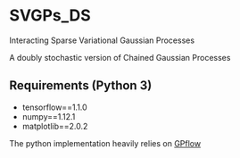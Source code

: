 # SVGPs_DS

Interacting Sparse Variational Gaussian Processes

A doubly stochastic version of Chained Gaussian Processes

## Requirements (Python 3)
* tensorflow==1.1.0
* numpy==1.12.1
* matplotlib==2.0.2


The python implementation heavily relies on [GPflow](https://github.com/GPflow/GPflow)


